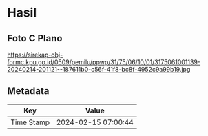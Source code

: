# Hasil

## Foto C Plano

https://sirekap-obj-formc.kpu.go.id/0509/pemilu/ppwp/31/75/06/10/01/3175061001139-20240214-201121--187611b0-c56f-41f8-bc8f-4952c9a99b19.jpg


## Metadata

| Key        | Value               |
| ---------- | ------------------- |
| Time Stamp | 2024-02-15 07:00:44 |



